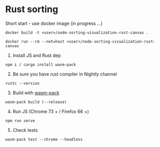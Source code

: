 # Rust sorting

Short start - use docker image (in progress ...)

```
docker build -t <user>/node-sorting-visualization-rust-canvas .

docker run --rm --net=host <user>/node-sorting-visualization-rust-canvas
```

1) Install JS and Rust dep

```
npm i / cargo install wasm-pack
```

2) Be sure you have rust compiler in Nightly channel

```
rustc --version
```

3) Build with [wasm-pack]

```
wasm-pack build (--release)
```

4) Run JS (Chrome 73 + / Firefox 66 +)

```
npm run serve
```

5) Check tests

```
wasm-pack test --chrome --headless
```
[wasm-pack]: https://github.com/rustwasm/wasm-pack
